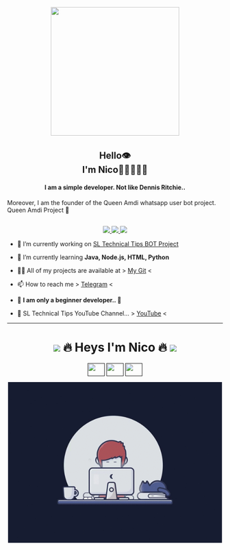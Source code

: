 

<div align="center">
  <img src="https://i.ibb.co/Q8pp367/pp.jpg" width="300" height="300">
</div>

<h2 align="center">Hello👁<br>I'm Nico🎩🔨👮🏻‍♂️</h1>
<h4 align="center">I am a simple developer. Not like Dennis Ritchie..</h3>
<h7 align="left">Moreover, I am the founder of the Queen Amdi whatsapp user bot project. <br>Queen Amdi Project 👸</h7>

##
<p align="center">
  <a href="https://github.com/SLTechnicalTips/SLTechnicalTips-BOT">
    <img src="https://komarev.com/ghpvc/?username=SLTechnicalTips&label=Profile%20views&color=ff69b4&label=Profile+Views&style=plastic">

  </a>
  <a href="https://github.com/SLTechnicalTips?tab=stars">
    <img src="https://img.shields.io/github/stars/SLTechnicalTips?color=ff69b4&label=Stars&style=plastic">

  </a>
  <a href="https://github.com/SLTechnicalTips?tab=followers">
    <img src="https://img.shields.io/github/followers/SLTechnicalTips?color=ff69b4&label=Followers&style=plastic">

  </a>
</p>


- 🔭 I’m currently working on [SL Technical Tips BOT Project](https://github.com/SLTechnicalTips/SLTechnicalTips-BOT)

- 🌱 I’m currently learning **Java, Node.js, HTML, Python**

- 👨‍💻 All of my projects are available at > [My Git](https://github.com/SLTechnicalTips/) <

- 📫 How to reach me > [Telegram](https://t.me/sltechnicaltipsadmincontactbot) <

- 💫 **I am only a beginner developer.. 🌆**

- 👨‍ SL Technical Tips YouTube Channel... > [YouTube](https://YouTube.com/SLTechnicalTips/) <

----

<h1 align="center">
     <img src="https://github.com/souvikguria98/souvikguria98/blob/master/Hi.gif" width="25"> 
                                   🔥 Heys I'm  Nico 🔥 
     <img src="https://github.com/souvikguria98/souvikguria98/blob/master/Hi.gif" width="25"></h2>
<p align="center">
  <a href="" target="white"><img align="center" src="https://cdn.jsdelivr.net/npm/simple-icons@3.0.1/icons/codepen.svg" alt="" height="30" width="40" /></a>
  <a href="" target="blank"><img align="center" src="https://cdn.jsdelivr.net/npm/simple-icons@3.0.1/icons/dev-dot-to.svg" alt="" height="30" width="40" /></a>
  <a href="" target="blank"><img align="center" src="https://cdn.jsdelivr.net/npm/simple-icons@3.0.1/icons/hackerrank.svg" alt="" height="30" width="40" /></a>
</p>
   <p align='center'>
   <a href="https://YouTube.com/SLTechnicalTips/" alt="made-with-python"> <img src="https://github.com/devSouvik/devSouvik/blob/master/gif2.gif.gif"width="500" /> </a>
</p>
